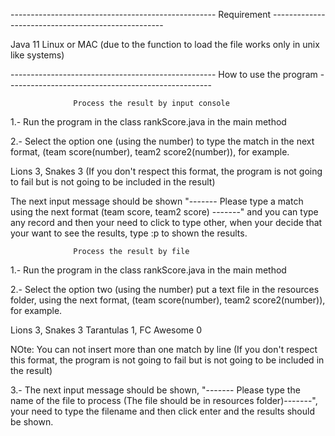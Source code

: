 --------------------------------------------------- Requirement ---------------------------------------------------

Java 11 
Linux or MAC (due to the function to load the file works only in unix like systems)

--------------------------------------------------- How to use the program ---------------------------------------------------

                  Process the result by input console

1.- Run the program in the class rankScore.java in the main method

2.- Select the option one (using the number) to type the match in the next format, (team score(number), team2 score2(number)), for example.

Lions 3, Snakes 3 (If you don't respect this format, the program is not going to fail but is not going to be included in the result)

The next input message should be shown "------- Please type a match using the next format (team score, team2 score) -------" and you can type 
any record and then your need to click to type other, when your decide that your want to see the results, type :p to shown the results.

                  Process the result by file

1.- Run the program in the class rankScore.java in the main method

2.- Select the option two (using the number) put a text file in the resources folder, using the next format, (team score(number), team2 score2(number)), for example.

Lions 3, Snakes 3
Tarantulas 1, FC Awesome 0

NOte: You can not insert more than one match by line (If you don't respect this format, the program is not going to fail but is not going to be included in the result)

3.- The next input message should be shown, "------- Please type the name of the file to process (The file should be in resources folder)-------", your need to type the
filename and then click enter and the results should be shown.